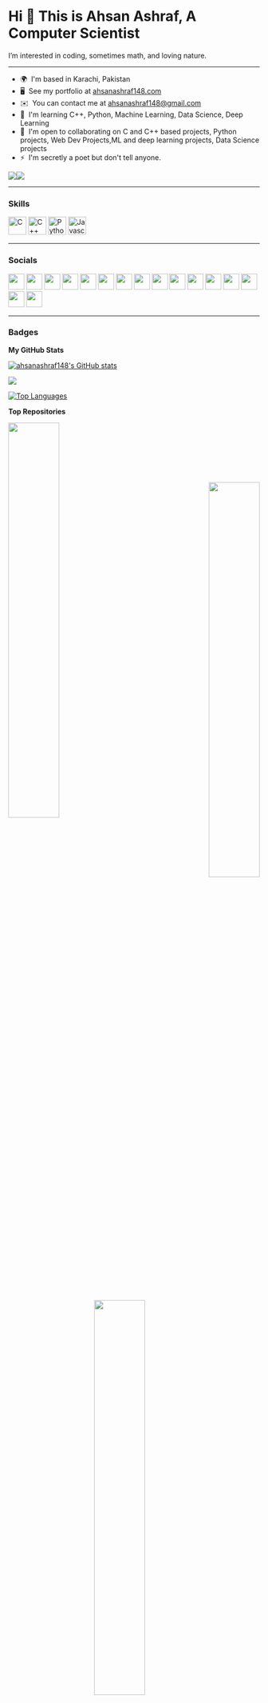 Hi 👋 This is Ahsan Ashraf, A Computer Scientist
=============================

I’m interested in coding, sometimes math, and loving nature.

-------------------------


* 🌍  I'm based in Karachi, Pakistan
* 🖥️  See my portfolio at [ahsanashraf148.com](https://ahsanashraf148.github.io/)
* ✉️  You can contact me at [ahsanashraf148@gmail.com](mailto:ahsanashraf148@gmail.com)
* 🧠  I'm learning C++, Python, Machine Learning, Data Science, Deep Learning
* 🤝  I'm open to collaborating on C and C++ based projects, Python projects,  Web Dev Projects,ML and deep learning projects, Data Science projects
* ⚡  I'm secretly a poet but don't tell anyone.

<a href="https://www.twitter.com/ahsanashraf148" target="_blank" rel="noreferrer"><img
src="https://img.shields.io/twitter/follow/ahsanashraf148?logo=twitter&style=for-the-badge&color=0891b2&labelColor=1c1917"
/></a><a href="https://www.github.com/ahsanashraf148" target="_blank" rel="noreferrer"><img
src="https://img.shields.io/github/followers/ahsanashraf148?logo=github&style=for-the-badge&color=0891b2&labelColor=1c1917" /></a>

----------------------------------------------

### Skills

<p align="left">
<a href="https://docs.microsoft.com/en-us/cpp/?view=msvc-170" target="_blank" rel="noreferrer"><img src="https://raw.githubusercontent.com/danielcranney/readme-generator/main/public/icons/skills/c-colored.svg" width="36" height="36" alt="C" /></a>
<a href="https://docs.microsoft.com/en-us/cpp/?view=msvc-170" target="_blank" rel="noreferrer"><img src="https://raw.githubusercontent.com/danielcranney/readme-generator/main/public/icons/skills/cplusplus-colored.svg" width="36" height="36" alt="C++" /></a>
<a href="https://www.python.org/" target="_blank" rel="noreferrer"><img src="https://raw.githubusercontent.com/danielcranney/readme-generator/main/public/icons/skills/python-colored.svg" width="36" height="36" alt="Python" /></a>
<a href="https://developer.mozilla.org/en-US/docs/Web/JavaScript" target="_blank" rel="noreferrer"><img src="https://raw.githubusercontent.com/danielcranney/readme-generator/main/public/icons/skills/javascript-colored.svg" width="36" height="36" alt="Javascript" /></a>
</p>

-----------------------------------------------------------

### Socials

<p align="left"> <a href="https://www.behance.com/Ahsan Ashraf" target="_blank" rel="noreferrer"><img src="https://raw.githubusercontent.com/danielcranney/readme-generator/main/public/icons/socials/behance.svg" width="32" height="32" /></a> <a href="https://www.codesandbox.com/Ahsan Ashraf" target="_blank" rel="noreferrer"><img src="https://raw.githubusercontent.com/danielcranney/readme-generator/main/public/icons/socials/codesandbox-dark.svg" width="32" height="32" /></a> <a href="https://www.dev.to/Ahsan Ashraf" target="_blank" rel="noreferrer"><img src="https://raw.githubusercontent.com/danielcranney/readme-generator/main/public/icons/socials/devdotto-dark.svg" width="32" height="32" /></a> <a href="https://discord.com/users/ahsanashraf148#9289" target="_blank" rel="noreferrer"><img src="https://raw.githubusercontent.com/danielcranney/readme-generator/main/public/icons/socials/discord.svg" width="32" height="32" /></a> <a href="https://www.dribbble.com/Ahsan Ashraf" target="_blank" rel="noreferrer"><img src="https://raw.githubusercontent.com/danielcranney/readme-generator/main/public/icons/socials/dribbble.svg" width="32" height="32" /></a> <a href="https://www.facebook.com/Ahsan Ashraf" target="_blank" rel="noreferrer"><img src="https://raw.githubusercontent.com/danielcranney/readme-generator/main/public/icons/socials/facebook.svg" width="32" height="32" /></a> <a href="https://www.github.com/ahsanashraf148" target="_blank" rel="noreferrer"><img src="https://raw.githubusercontent.com/danielcranney/readme-generator/main/public/icons/socials/github-dark.svg" width="32" height="32" /></a> <a href="https://Ahsan Ashraf" target="_blank" rel="noreferrer"><img src="https://raw.githubusercontent.com/danielcranney/readme-generator/main/public/icons/socials/hashnode.svg" width="32" height="32" /></a> <a href="http://www.instagram.com/ahsanashraf148" target="_blank" rel="noreferrer"><img src="https://raw.githubusercontent.com/danielcranney/readme-generator/main/public/icons/socials/instagram.svg" width="32" height="32" /></a> <a href="https://www.linkedin.com/in/ahsan-ashraf148" target="_blank" rel="noreferrer"><img src="https://raw.githubusercontent.com/danielcranney/readme-generator/main/public/icons/socials/linkedin.svg" width="32" height="32" /></a> <a href="https://www.polywork.com/Ahsan Ashraf" target="_blank" rel="noreferrer"><img src="https://raw.githubusercontent.com/danielcranney/readme-generator/main/public/icons/socials/polywork.svg" width="32" height="32" /></a> <a href="http://www.medium.com/Ahsan Ashraf" target="_blank" rel="noreferrer"><img src="https://raw.githubusercontent.com/danielcranney/readme-generator/main/public/icons/socials/medium-dark.svg" width="32" height="32" /></a> <a href="https://www.stackoverflow.com/users/Ahsan Ashraf" target="_blank" rel="noreferrer"><img src="https://raw.githubusercontent.com/danielcranney/readme-generator/main/public/icons/socials/stackoverflow.svg" width="32" height="32" /></a> <a href="https://www.twitter.com/ahsanashraf148" target="_blank" rel="noreferrer"><img src="https://raw.githubusercontent.com/danielcranney/readme-generator/main/public/icons/socials/twitter.svg" width="32" height="32" /></a> <a href="https://www.youtube.com/c/Ahsan Ashraf" target="_blank" rel="noreferrer"><img src="https://raw.githubusercontent.com/danielcranney/readme-generator/main/public/icons/socials/youtube.svg" width="32" height="32" /></a> <a href="https://www.twitch.tv/Ahsan Ashraf" target="_blank" rel="noreferrer"><img src="https://raw.githubusercontent.com/danielcranney/readme-generator/main/public/icons/socials/twitch.svg" width="32" height="32" /></a></p>

----------------------------------------------------

### Badges

<b>My GitHub Stats</b>

<a href="http://www.github.com/ahsanashraf148"><img src="https://github-readme-stats.vercel.app/api?username=ahsanashraf148&show_icons=true&hide=&count_private=true&title_color=0891b2&text_color=ffffff&icon_color=0891b2&bg_color=1c1917&hide_border=true&show_icons=true" alt="ahsanashraf148's GitHub stats" /></a>

<a href="http://www.github.com/ahsanashraf148"><img src="https://github-readme-streak-stats.herokuapp.com/?user=ahsanashraf148&stroke=ffffff&background=1c1917&ring=0891b2&fire=0891b2&currStreakNum=ffffff&currStreakLabel=0891b2&sideNums=ffffff&sideLabels=ffffff&dates=ffffff&hide_border=true" /></a>

<a href="https://github.com/ahsanashraf148" align="left"><img src="https://github-readme-stats.vercel.app/api/top-langs/?username=ahsanashraf148&langs_count=10&title_color=0891b2&text_color=ffffff&icon_color=0891b2&bg_color=1c1917&hide_border=true&locale=en&custom_title=Top%20%Languages" alt="Top Languages" /></a>

<b>Top Repositories</b>

<div width="20%" align="center"><a href="https://github.com/ahsanashraf148/leetcode-automation.git" align="left"><img align="left" width="45%" src="https://github-readme-stats.vercel.app/api/pin/?username=ahsanashraf148&repo=leetcode-automation&title_color=0891b2&text_color=ffffff&icon_color=0891b2&bg_color=1c1917&hide_border=true&locale=en" /></a></div>
<br /><br /><br /><br /><br /><br /><br />
<div width="20%" align="center"><a href="https://github.com/ahsanashraf148/ahsanashraf148.github.io.git" align="right"><img align="right" width="45%" src="https://github-readme-stats.vercel.app/api/pin/?username=ahsanashraf148&repo=ahsanashraf148.github.io&title_color=0891b2&text_color=ffffff&icon_color=0891b2&bg_color=1c1917&hide_border=true&locale=en" /></a></div>
<br /><br /><br /><br /><br /><br /><br />
<div width="20%" align="center"><a href="https://github.com/ahsanashraf148/AI-Gym-Trainer-and-Diet-Recommender.git" align="right"><img align="right" width="45%" src="https://github-readme-stats.vercel.app/api/pin/?username=ahsanashraf148&repo=AI-Gym-Trainer-and-Diet-Recommender&title_color=0891b2&text_color=ffffff&icon_color=0891b2&bg_color=1c1917&hide_border=true&locale=en" /></a></div>
<br /><br /><br /><br /><br /><br /><br />
<div width="20%" align="center"><a href="https://github.com/ahsanashraf148/Convex-Hull-and-Line-Intersection-Algorithms-With-Visualization.git" align="right"><img align="right" width="45%" src="https://github-readme-stats.vercel.app/api/pin/?username=ahsanashraf148&repo=Convex-Hull-and-Line-Intersection-Algorithms-With-Visualization&title_color=0891b2&text_color=ffffff&icon_color=0891b2&bg_color=1c1917&hide_border=true&locale=en" /></a></div>
<br /><br /><br /><br /><br /><br /><br />
<div width="20%" align="center"><a href="https://github.com/ahsanashraf148/AK-Car-Rental-Website.git" align="right"><img align="right" width="45%" src="https://github-readme-stats.vercel.app/api/pin/?username=ahsanashraf148&repo=AK-Car-Rental-Website&title_color=0891b2&text_color=ffffff&icon_color=0891b2&bg_color=1c1917&hide_border=true&locale=en" /></a></div>

<br /><br /><br /><br /><br /><br /><br />

<div width="20%" align="center"><a href="https://github.com/ahsanashraf148/command-prompt-and-windows-shortcut" align="left"><img align="left" width="45%" src="https://github-readme-stats.vercel.app/api/pin/?username=ahsanashraf148&repo=command-prompt-and-windows-shortcut&title_color=0891b2&text_color=ffffff&icon_color=0891b2&bg_color=1c1917&hide_border=true&locale=en" /></a></div>
<br /><br /><br /><br /><br /><br /><br />
